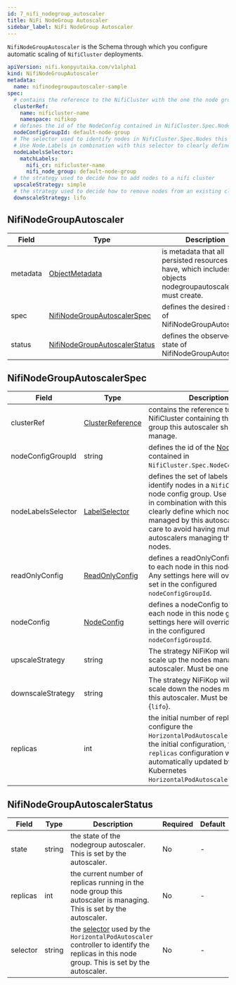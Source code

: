 ```yaml
---
id: 7_nifi_nodegroup_autoscaler
title: NiFi NodeGroup Autoscaler
sidebar_label: NiFi NodeGroup Autoscaler
---
```


`NifiNodeGroupAutoscaler` is the Schema through which you configure automatic scaling of `NifiCluster` deployments.

```yaml
apiVersion: nifi.konpyutaika.com/v1alpha1
kind: NifiNodeGroupAutoscaler
metadata:
  name: nifinodegroupautoscaler-sample
spec:
  # contains the reference to the NifiCluster with the one the node group autoscaler is linked.
  clusterRef:
    name: nificluster-name
    namespace: nifikop
  # defines the id of the NodeConfig contained in NifiCluster.Spec.NodeConfigGroups
  nodeConfigGroupId: default-node-group
  # The selector used to identify nodes in NifiCluster.Spec.Nodes this autoscaler will manage
  # Use Node.Labels in combination with this selector to clearly define which nodes will be managed by this autoscaler 
  nodeLabelsSelector: 
    matchLabels:
      nifi_cr: nificluster-name
      nifi_node_group: default-node-group
  # the strategy used to decide how to add nodes to a nifi cluster
  upscaleStrategy: simple
  # the strategy used to decide how to remove nodes from an existing cluster
  downscaleStrategy: lifo
```

## NifiNodeGroupAutoscaler
|Field|Type|Description|Required|Default|
|-----|----|-----------|--------|--------|
|metadata|[ObjectMetadata](https://godoc.org/k8s.io/apimachinery/pkg/apis/meta/v1#ObjectMeta)|is metadata that all persisted resources must have, which includes all objects nodegroupautoscalers must create.|No|nil|
|spec|[NifiNodeGroupAutoscalerSpec](#nifinodegroupautoscalerspec)|defines the desired state of NifiNodeGroupAutoscaler.|No|nil|
|status|[NifiNodeGroupAutoscalerStatus](#nifinodegroupautoscalerstatus)|defines the observed state of NifiNodeGroupAutoscaler.|No|nil|

## NifiNodeGroupAutoscalerSpec

|Field|Type|Description|Required|Default|
|-----|----|-----------|--------|--------|
|clusterRef|[ClusterReference](./2_nifi_user.md#clusterreference)|  contains the reference to the NifiCluster containing the node group this autoscaler should manage. |Yes| - |
|nodeConfigGroupId| string | defines the id of the [NodeConfig](./1_nifi_cluster/3_node_config.md) contained in `NifiCluster.Spec.NodeConfigGroups`. |Yes| - |
|nodeLabelsSelector|[LabelSelector](https://pkg.go.dev/k8s.io/apimachinery/pkg/apis/meta/v1#LabelSelector)| defines the set of labels used to identify nodes in a `NifiCluster` node config group. Use `Node.Labels` in combination with this selector to clearly define which nodes will be managed by this autoscaler. Take care to avoid having mutliple autoscalers managing the same nodes.  |Yes| - |
|readOnlyConfig| [ReadOnlyConfig](./1_nifi_cluster/2_read_only_config.md) | defines a readOnlyConfig to apply to each node in this node group. Any settings here will override those set in the configured `nodeConfigGroupId`. |Yes| - |
|nodeConfig| [NodeConfig](./1_nifi_cluster/3_node_config.md) | defines a nodeConfig to apply to each node in this node group. Any settings here will override those set in the configured `nodeConfigGroupId`. |Yes| - |
|upscaleStrategy| string | The strategy NiFiKop will use to scale up the nodes managed by this autoscaler. Must be one of {`simple`}. |Yes| - |
|downscaleStrategy| string | The strategy NiFiKop will use to scale down the nodes managed by this autoscaler. Must be one of {`lifo`}. |Yes| - |
|replicas| int | the initial number of replicas to configure the `HorizontalPodAutoscaler` with. After the initial configuration, this `replicas` configuration will be automatically updated by the Kubernetes `HorizontalPodAutoscaler` controller. |No| 1 |

## NifiNodeGroupAutoscalerStatus

|Field|Type|Description|Required|Default|
|-----|----|-----------|--------|--------|
|state|string| the state of the nodegroup autoscaler. This is set by the autoscaler. |No| - |
|replicas|int| the current number of replicas running in the node group this autoscaler is managing. This is set by the autoscaler.|No| - |
|selector|string| the [selector](https://kubernetes.io/docs/concepts/overview/working-with-objects/labels/) used by the `HorizontalPodAutoscaler` controller to identify the replicas in this node group. This is set by the autoscaler.|No| - |
